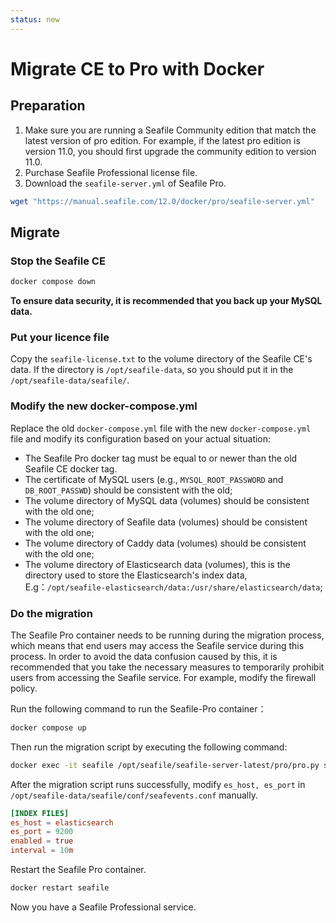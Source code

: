 ```yaml
---
status: new
---
```


# Migrate CE to Pro with Docker

## Preparation

1. Make sure you are running a Seafile Community edition that match the latest version of pro edition. For example, if the latest pro edition is version 11.0, you should first upgrade the community edition to version 11.0.
2. Purchase Seafile Professional license file.
3. Download the `seafile-server.yml` of Seafile Pro.

```sh
wget "https://manual.seafile.com/12.0/docker/pro/seafile-server.yml"
```

## Migrate

### Stop the Seafile CE

```sh
docker compose down

```

**To ensure data security, it is recommended that you back up your MySQL data.**

### Put your licence file

Copy the `seafile-license.txt` to the volume directory of the Seafile CE's data. If the directory is `/opt/seafile-data`, so you should put it in the `/opt/seafile-data/seafile/`.

### Modify the new docker-compose.yml

Replace the old `docker-compose.yml` file with the new `docker-compose.yml` file and modify its configuration based on your actual situation:

* The Seafile Pro docker tag must be equal to or newer than the old Seafile CE docker tag.
* The certificate of MySQL users (e.g., `MYSQL_ROOT_PASSWORD` and `DB_ROOT_PASSWD`) should be consistent with the old;
* The volume directory of MySQL data (volumes) should be consistent with the old one;
* The volume directory of Seafile data (volumes) should be consistent with the old one;
* The volume directory of Caddy data (volumes) should be consistent with the old one;
* The volume directory of Elasticsearch data (volumes), this is the directory used to store the Elasticsearch's index data, E.g：`/opt/seafile-elasticsearch/data:/usr/share/elasticsearch/data`;

### Do the migration

The Seafile Pro container needs to be running during the migration process, which means that end users may access the Seafile service during this process. In order to avoid the data confusion caused by this, it is recommended that you take the necessary measures to temporarily prohibit users from accessing the Seafile service. For example, modify the firewall policy.

Run the following command to run the Seafile-Pro container：

```sh
docker compose up

```

Then run the migration script by executing the following command:

```sh
docker exec -it seafile /opt/seafile/seafile-server-latest/pro/pro.py setup --migrate

```

After the migration script runs successfully, modify `es_host, es_port` in `/opt/seafile-data/seafile/conf/seafevents.conf` manually.

```conf
[INDEX FILES]
es_host = elasticsearch
es_port = 9200
enabled = true
interval = 10m
```

Restart the Seafile Pro container.

```sh
docker restart seafile
```

Now you have a Seafile Professional service.
